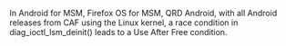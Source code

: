 In Android for MSM, Firefox OS for MSM, QRD Android, with all Android releases from CAF using the Linux kernel, a race condition in diag_ioctl_lsm_deinit() leads to a Use After Free condition.